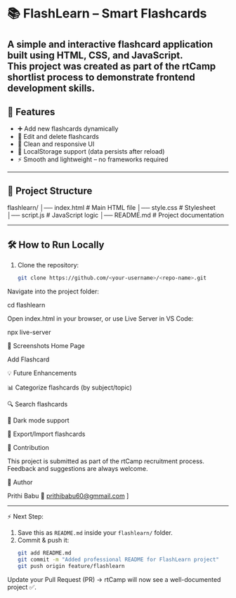 # 📚 FlashLearn – Smart Flashcards
A simple and interactive flashcard application built using **HTML, CSS, and JavaScript**.  
This project was created as part of the **rtCamp shortlist process** to demonstrate frontend development skills.
---
## 🚀 Features
- ➕ Add new flashcards dynamically
- 📝 Edit and delete flashcards
- 🎨 Clean and responsive UI
- 💾 LocalStorage support (data persists after reload)
- ⚡ Smooth and lightweight – no frameworks required

---
## 📂 Project Structure
flashlearn/
│── index.html # Main HTML file
│── style.css # Stylesheet
│── script.js # JavaScript logic
│── README.md # Project documentation


---

## 🛠️ How to Run Locally
1. Clone the repository:
   ```bash
   git clone https://github.com/<your-username>/<repo-name>.git


Navigate into the project folder:

cd flashlearn


Open index.html in your browser, or use Live Server in VS Code:

npx live-server

📸 Screenshots
Home Page

Add Flashcard

💡 Future Enhancements

📊 Categorize flashcards (by subject/topic)

🔍 Search flashcards

🌙 Dark mode support

🔗 Export/Import flashcards

🤝 Contribution

This project is submitted as part of the rtCamp recruitment process.
Feedback and suggestions are always welcome.

👤 Author

Prithi Babu
📧 prithibabu60@gmmail.com
]


---

⚡ Next Step:  
1. Save this as `README.md` inside your `flashlearn/` folder.  
2. Commit & push it:
   ```bash
   git add README.md
   git commit -m "Added professional README for FlashLearn project"
   git push origin feature/flashlearn


Update your Pull Request (PR) → rtCamp will now see a well-documented project ✅.



